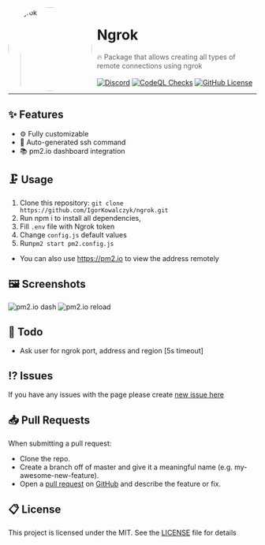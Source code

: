 <img width="170" height="170" align="left" style="float: left; margin: 0 10px 0 0; border-radius: 50%;" alt="Ngrok" src="https://user-images.githubusercontent.com/49127376/209564847-221c4b3f-3b6f-4a21-9653-2f1da51549eb.png">


# Ngrok

> 🔥 Package that allows creating all types of remote connections using ngrok
> <br><br>[![Discord](https://img.shields.io/discord/666599184844980224?color=1B47FF&logo=discord&label=Discord&style=flat-square&logoColor=fff)](https://igorkowalczyk.dev/r/discord) [![CodeQL Checks](https://img.shields.io/github/actions/workflow/status/igorkowalczyk/ngrok/codeql-analysis.yml?branch=main&style=flat-square&label=CodeQL&logo=github&color=1B47FF)](https://igorkowalczyk.dev) [![GitHub License](https://img.shields.io/github/license/igorkowalczyk/ngrok?style=flat-square&logo=github&label=License&color=1B47FF)](https://github.com/igorkowalczyk/ngrok) <br>

---

## ✨ Features

- ⚙️ Fully customizable
- 🌆 Auto-generated ssh command
- 📚 pm2.io dashboard integration

## 🗜️ Usage

1. Clone this repository: `git clone https://github.com/IgorKowalczyk/ngrok.git`
2. Run npm i to install all dependencies,
3. Fill `.env` file with Ngrok token
4. Change `config.js` default values
5. Run`pm2 start pm2.config.js`

- You can also use https://pm2.io to view the address remotely

## 🖼️ Screenshots

![pm2.io dash](https://media.discordapp.net/attachments/922505955885867011/945629828164517888/unknown.png?width=1440&height=270)
![pm2.io reload](https://media.discordapp.net/attachments/922505955885867011/945630048587743252/unknown.png)

## 🧱 Todo

- Ask user for ngrok port, address and region [5s timeout]

## ⁉️ Issues

If you have any issues with the page please create [new issue here](https://github.com/igorkowalczyk/ngrok/issues)

## 📥 Pull Requests

When submitting a pull request:

- Clone the repo.
- Create a branch off of master and give it a meaningful name (e.g. my-awesome-new-feature).
- Open a [pull request](https://github.com/igorkowalczyk/ngrok/pulls) on [GitHub](https://github.com) and describe the feature or fix.

## 📋 License

This project is licensed under the MIT. See the [LICENSE](https://github.com/igorkowalczyk/ngrok/blob/master/license.md) file for details
